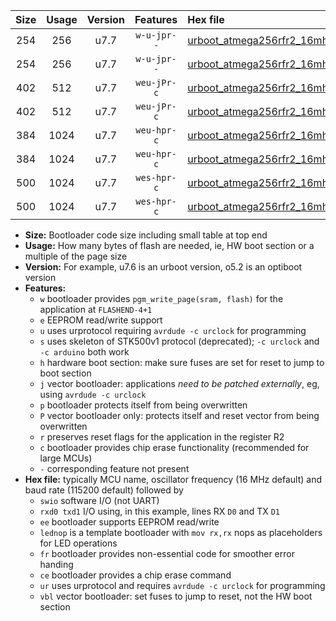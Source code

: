 |Size|Usage|Version|Features|Hex file|
|:-:|:-:|:-:|:-:|:--|
|254|256|u7.7|`w-u-jpr--`|[urboot_atmega256rfr2_16mhz_230400bps_swio_rxd2_txd3_ur_vbl.hex](https://raw.githubusercontent.com/stefanrueger/urboot.hex/main/mcus/atmega256rfr2/fcpu_16mhz/230400_bps/urboot_atmega256rfr2_16mhz_230400bps_swio_rxd2_txd3_ur_vbl.hex)|
|254|256|u7.7|`w-u-jpr--`|[urboot_atmega256rfr2_16mhz_230400bps_swio_rxe0_txe1_ur_vbl.hex](https://raw.githubusercontent.com/stefanrueger/urboot.hex/main/mcus/atmega256rfr2/fcpu_16mhz/230400_bps/urboot_atmega256rfr2_16mhz_230400bps_swio_rxe0_txe1_ur_vbl.hex)|
|402|512|u7.7|`weu-jPr-c`|[urboot_atmega256rfr2_16mhz_230400bps_swio_rxd2_txd3_ee_lednop_fr_ce_ur_vbl.hex](https://raw.githubusercontent.com/stefanrueger/urboot.hex/main/mcus/atmega256rfr2/fcpu_16mhz/230400_bps/urboot_atmega256rfr2_16mhz_230400bps_swio_rxd2_txd3_ee_lednop_fr_ce_ur_vbl.hex)|
|402|512|u7.7|`weu-jPr-c`|[urboot_atmega256rfr2_16mhz_230400bps_swio_rxe0_txe1_ee_lednop_fr_ce_ur_vbl.hex](https://raw.githubusercontent.com/stefanrueger/urboot.hex/main/mcus/atmega256rfr2/fcpu_16mhz/230400_bps/urboot_atmega256rfr2_16mhz_230400bps_swio_rxe0_txe1_ee_lednop_fr_ce_ur_vbl.hex)|
|384|1024|u7.7|`weu-hpr-c`|[urboot_atmega256rfr2_16mhz_230400bps_swio_rxd2_txd3_ee_lednop_fr_ce_ur.hex](https://raw.githubusercontent.com/stefanrueger/urboot.hex/main/mcus/atmega256rfr2/fcpu_16mhz/230400_bps/urboot_atmega256rfr2_16mhz_230400bps_swio_rxd2_txd3_ee_lednop_fr_ce_ur.hex)|
|384|1024|u7.7|`weu-hpr-c`|[urboot_atmega256rfr2_16mhz_230400bps_swio_rxe0_txe1_ee_lednop_fr_ce_ur.hex](https://raw.githubusercontent.com/stefanrueger/urboot.hex/main/mcus/atmega256rfr2/fcpu_16mhz/230400_bps/urboot_atmega256rfr2_16mhz_230400bps_swio_rxe0_txe1_ee_lednop_fr_ce_ur.hex)|
|500|1024|u7.7|`wes-hpr-c`|[urboot_atmega256rfr2_16mhz_230400bps_swio_rxd2_txd3_ee_lednop_fr_ce.hex](https://raw.githubusercontent.com/stefanrueger/urboot.hex/main/mcus/atmega256rfr2/fcpu_16mhz/230400_bps/urboot_atmega256rfr2_16mhz_230400bps_swio_rxd2_txd3_ee_lednop_fr_ce.hex)|
|500|1024|u7.7|`wes-hpr-c`|[urboot_atmega256rfr2_16mhz_230400bps_swio_rxe0_txe1_ee_lednop_fr_ce.hex](https://raw.githubusercontent.com/stefanrueger/urboot.hex/main/mcus/atmega256rfr2/fcpu_16mhz/230400_bps/urboot_atmega256rfr2_16mhz_230400bps_swio_rxe0_txe1_ee_lednop_fr_ce.hex)|

- **Size:** Bootloader code size including small table at top end
- **Usage:** How many bytes of flash are needed, ie, HW boot section or a multiple of the page size
- **Version:** For example, u7.6 is an urboot version, o5.2 is an optiboot version
- **Features:**
  + `w` bootloader provides `pgm_write_page(sram, flash)` for the application at `FLASHEND-4+1`
  + `e` EEPROM read/write support
  + `u` uses urprotocol requiring `avrdude -c urclock` for programming
  + `s` uses skeleton of STK500v1 protocol (deprecated); `-c urclock` and `-c arduino` both work
  + `h` hardware boot section: make sure fuses are set for reset to jump to boot section
  + `j` vector bootloader: applications *need to be patched externally*, eg, using `avrdude -c urclock`
  + `p` bootloader protects itself from being overwritten
  + `P` vector bootloader only: protects itself and reset vector from being overwritten
  + `r` preserves reset flags for the application in the register R2
  + `c` bootloader provides chip erase functionality (recommended for large MCUs)
  + `-` corresponding feature not present
- **Hex file:** typically MCU name, oscillator frequency (16 MHz default) and baud rate (115200 default) followed by
  + `swio` software I/O (not UART)
  + `rxd0 txd1` I/O using, in this example, lines RX `D0` and TX `D1`
  + `ee` bootloader supports EEPROM read/write
  + `lednop` is a template bootloader with `mov rx,rx` nops as placeholders for LED operations
  + `fr` bootloader provides non-essential code for smoother error handing
  + `ce` bootloader provides a chip erase command
  + `ur` uses urprotocol and requires `avrdude -c urclock` for programming
  + `vbl` vector bootloader: set fuses to jump to reset, not the HW boot section
